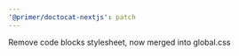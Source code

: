 ```yaml
---
'@primer/doctocat-nextjs': patch
---
```


Remove code blocks stylesheet, now merged into global.css
